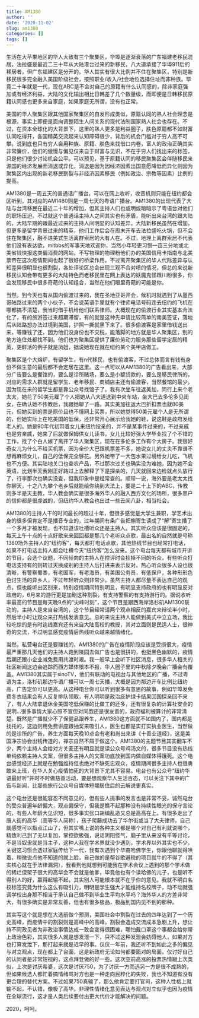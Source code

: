 ```yaml
---
title: AM1380
author: ''
date: '2020-11-02'
slug: am1380
categories: []
tags: []
---
```


生活在大苹果地区的华人大致有三个聚集区，华埠是逐渐衰落的广东福建老移民混居，法拉盛是最近二三十年从大陆港台过来的新移民，八大道承接了华埠911后的移居者，但广东福建区是分开的。华人其实有很大比例并不住在聚集区，特别是新移民很多完全融入美国阶级社会，按照职业/收入/社会地位选择住址而非种族。毕竟二十年就是一代，现在ABC是不会对自己的原籍有什么认同感的，除非家庭强加或有经济利益，大陆的文化输出相比日韩差了几个数量级，而即便是日韩移民原籍认同感也更多来自家庭，如果家庭无所谓，没有也正常。

美国的华人聚集区跟其他国家聚集区的自发形成类似，原籍认同的熟人社会理念是根源，事实上即便是面向调整陌生人间关系的现代法制国家熟人社会也存在。不过，在资本全球化的大背景下，这里的熟人更多是利益圈子，肤色原籍都不如财富认同吃得开，各国精英交流起来认知障碍很少，背后的机会门槛对于穷人高不可攀。说到底也只有穷人会用种族、原籍、肤色来找借口内卷，富人的政治正确其实非常廉价，他们的傲慢与偏见仅来自于财富与见识，不在乎穷人们找出来的标签，只是他们很少讨论机会公平。可以预见，基于原籍认同的移民聚集区会伴随移民来源国的经济发展而消退或异化，消退是因为因经济因素出国意愿降低而异化则因为聚集区内出现的新老移民割裂与非经济因素移民（例如政治、宗教等因素）比例的提高。

AM1380是一周五天的普通话广播台，可以在网上收听，收音机则只能在纽约都会区听到，其对应的AM1480则是一周七天的粤语广播台。AM1380的出现代表了大陆与台湾移民在最近二十年的增加，但其主持人们也或明或暗暗示了粤语台对他们的职场压迫。不过就这个普通话主持人之间其实也有矛盾，能听出来台湾的跟大陆的，大陆早期的跟最近过来的主持人间明显的认知差异。大陆新移民虽然在增加，但更多是留学背景过来的精英，他们工作后会在周末开车去法拉盛吃火锅，但不会住在聚集区，融不进美式生活离群索居的大有人在。不过，地理上离群索居不代表他们没有表达欲，mitbbs的军事天地欢迎你，当然小年轻更习惯一亩三分地或北美省钱快报这类偏消费的网站，不写物理的物理粉他们办的美国信用卡指南与北美票帝在这次疫情期间也起了很好的桥梁作用。不过离开聚集区的华人代际差异与认知差异很明显也很割裂，各处评论区总会出现三观不合对喷的情况，但总的来说新移民认知会带有更多的大陆特色而老移民里在网上表达的妖魔鬼怪跟川粉很多，你会发现移民中很多奇葩的认知组合，当然在他们眼里奇葩的可能是你。

当然，到今天也有从国内偷渡过来的，我在圣地亚哥开会，候机时就遇到了从墨西哥陆路过来的两个小伙子，不会说英语手里就有个律师电话号码连去纽约的飞机在哪都搞不清楚，我当时借手机给他们联系律师。大概现在的偷渡行业其实基本合法化了，有的旅游签过来超期滞留，有的就是这种先申请比较简单的南美签证，落地后从陆路想办法过境到美国，护照一撕就黑下来了。很多偷渡客是家里借钱送出来，等赚钱了还，因为他们没身份也不交税，能落脚的地方就是华人聚集区，别的地方连住处都找不到。他们也为聚集区提供了廉价劳动力服务那些留学定居的精英，更鲜活的例子就是凤姐，据说她现在就在纽约某个美甲店做工。

聚集区是个大熔炉，有留学生，有n代移民，也有偷渡客，不过总体而言有钱有身份不做生意的最后都不会定居在这里。这一点可以从AM1380的广告看出来，大部分广告要么是餐馆的，要么是诊所赌场，要么是小额贷款的，要么是移民律所的，对应的需求人群就是留学生、老年移民、商铺店主还有偷渡客，当然餐馆的最少，因为现在来的留学生都是靠公众号找馆子了。我有次坐车往返美加，同行上来个老太太，她花了50美元雇了个人把她从八大道送到中央车站，坐大巴去多伦多见闺女，在确认她不传教后，我跟她聊了一路。其实美加往返大巴折扣票也就80美元，但她买到的票是原价且也不懂网上买票，所以她觉得50美元雇个人是无所谓的，但她实际上在吃美国的低保，还非常开心展示给我她的鞋，说这鞋是政府发给老人的。她是90年代初带着女儿来纽约投亲的，并不是某事件过来的，不过亲戚也是穷亲戚，她来了后就做保姆供女儿读书，女儿比较好强大学毕业找了个不错的工作，找了个白人嫁了离开了华人聚集区，现在在多伦多工作有个大房子。我很好奇女儿为什么不给买机票，因为全价大巴跟机票差不多，她说女儿的丈夫不靠谱不想再麻烦女儿，自己的低保完全够花。另外她带了一大包水果过境给女儿吃，飞机也不方便。其实陆地关口也查农产品，不过那次过关也确实没为难她，因为她不会英语，比划半天我刚正好路过上去解释了下是探亲的，几天就回来边检就点头放行了，行李那次也确实没查，但我印象中是经常查的。顺带一说，海外要是老太太找你聊天，十之八九攀个老乡后就能给你绕到大法上，要是二十上下的ABC，传教则多半是天主教，华人教会确实是很多海外华人的融入西方文化的场所，很多黑户的信仰都是很虔诚的，但纽约华人教会也出过一些丑闻八卦，相当社会。

AM1380的主持人干的时间最长的超过十年，但很多感觉是大学生兼职，学艺术出身的很多但肯定不是播音专业的，过年期间有条广告把槲寄生读成了“解”寄生播了一个多月才被发现，也不知道该吐槽听众还是主持人。其实听众应该是很固定的，每天上午十点的十点好歌来来回回都是那几个老听众点歌，最出名的自然就是号称1380场外主持人的“纽约客”，每天都打电话点歌，其他热线节目也经常打电话，如果不打电话主持人都会吐槽今天“纽约客”怎么没来。这个电台每天都有城市开讲的节目，会选个议题，不同倾向的主持人在控评时会挂掉不同的听众，有些听众打电话支持有的则转过天换成别的主持人后打进来表示反对。热心听众很多人设也很清晰，有警察蜀黍，有老国军，有老海员，有美国公务员，有低保户，各种形形色色讨生活的异乡人，不过年轻听众则非常少。虽然主持人都尽量不表达自己的观点，但也能听出区别来，特别疫情期间特别明显，有明显支持政府的也有明显反对政府的，6月来的游行更是加剧这种割裂，有支持警察的有支持游行的。据说收听率最高的节目是每天晚9点的“尖峰时刻”，这个节目是跟西海岸洛杉矶AM1300联动的，主持人是来自台湾的，这个节目经常请两个观点相反的嘉宾来辩论半小时，然后半小时让观众来打热线发表意见。总的来说主持人能做到美式中立立场，我比较吃惊的是有时连线嘉宾还有来自大陆高校的教授，其对立面则是民运人士，很神奇的交流，不过明显感觉疫情后热线听众越来越情绪化。

当然，私营电台还是要赚钱的，AM1380的广告在疫情阶段应该是受损很大，疫情最严重那几天他们的主持人跑到陵园去做广告也是很拼的，也挺黑色幽默的，疫情后期还跟小企业减免费用共渡时艰。我一般早上会听下社区消息，很多华人相关的社区新闻这边会追踪而西方媒体根本不报，华人圈子里的中秋除夕晚会广播会有覆盖。AM1380其实属于sinoTV，他们有联动的电视台与其他地区的广播，不过粤语为主，洛杉矶那边华语广播可以一周七天播，大概是因为那边开车比例比纽约高，广告定价可以更高。从这种电台你可以听到很多有意思的故事，例如华埠发免费冬衣结果会有人反复排队领取，有人明明是政治庇护绿卡结果回国探亲回不来了，有人大陆拿退休金美国吃低保赚的比做工的还多，还有很复杂的计算社安金的说明…很多事情大家心照不宣但对同胞还是很友善的，政府福利被算计的非常清楚。既然是广播就少不了保健品跟养生，AM1380这方面就不如国内了，国内都是找托的，这边则用免费讲座跟抽奖来吸引人，医生也都是实打实执业医生，当然做的是诊所的广告，养生方面每天晚10点会有老和尚出来讲《十善业道经》，这是美国净宗协会出钱传道的，禅宗自然不屑于做这个。AM1380的主题节目其实翻车不少，两个主持人会给对方关麦还有明显就是读公众号鸡汤文的，很多节目没有热线单纯依赖主持人文案，但很多主持人的文案功底放到国内做自媒体得饿死。这个电台感觉经济上就是在勉强维持但也绝对不缺死忠观众，疫情期间很多主持人也很勇敢来上班，在华人关心疫情怕死的大背景下尤其不容易。电台也有公众号“纽约华语最好听”并时不时做慈善活动，要是想观察华人生活百态，可以关注下其中的广告与新闻，比那些旅行公众号自媒体短期居住后的云解说更真实。

这个电台还是很能容忍不同意见的，但有些人挑事的发言也是非常不妥。诚然电台的受众普遍年龄偏大，观点偏保守，但我是瞧不起那种没有持续性眼光的保守言论的，有些人年龄大见识短，很多事实张口胡编乱造又总是高高在上。有很多走出了唐人街的高华（高等华人简称），孩子爬藤成功去了华尔街或当了大夫律师，自己就感觉可以指点江山了，但其实嘴上说的各种主义都是哪个对自己有利就说哪个，精致利己到了无以复加，掌控欲极强，说话阴阳怪气，脑子里从来没有平等讨论，不是当奴隶就是当主子，这种人我在学术界就没少遇到，学术界以外其实也不少。关键这习惯会透过家庭传给下一代，我有次遇到个华裔哈佛学生，你跟他聊就得哄着，稍微说点他不知道的就上脸，自己做的是帮谷歌避税的项目就牛的不得了（其实核心就在于法律漏洞），我看到他就想到可能我在学术会议上遇到的那个学术做的稀烂但架子很大的高华会不会就是他爹，毕竟他也有个读哈佛的儿子，也是听不得别人的好，赢得起输不起，其实别人可能根本就不在乎你的意见。我就不明白名校标签究竟为什么这么有吸引力，明明是学生强大才能维持名校牌子，动不动就强调学校出身那不相当于承认自己做不到毕业生平均水平吗？海外华人的方差非常大，有很多确实是非常友善，但也有很多极品，极品到国内见不到的那种。

其实写这个就是想在大选前做个预测，美国社会中割裂在过去的四年达到了一个历史高峰，而疫情中的割裂则是高峰中的高峰。割裂会造成交流成本急剧上升，想让持不同政见者为非政治事情达成一致会变得很困难，哪怕戴口罩这个事都会给你带上政治色彩，其实很多人就是想发泄一下，只不过这种发泄会妨碍他人，如果对方也打算发泄下，那打起来就是迟早的事。仅仅一年前，我还听不到如此之多的偏见与对立观点，现在都上了台面，这是新政府无论如何都要面对的局面，仅讨好自己的认同者是非常短视的，这点拜登做的好一些。这次空前高涨的投票热情跟上次类似，上次是讨厌希婆，这次是讨厌750，为了讨厌一方而选另一方是很不成熟的，但如果候选人都忙着搞情绪骂对方也是一种走向民粹化的失败，我也不知道有没有更合理的替代方案。不过如果750真输了，那么他肯定要打官司，这种人性格上就输不起，不认错，像极了高华。非理性情绪化意见表达与观点对立似乎也因为疫情在全球流行，这才是人类后续要付出更大代价才能解决的问题。

2020，呵呵。
